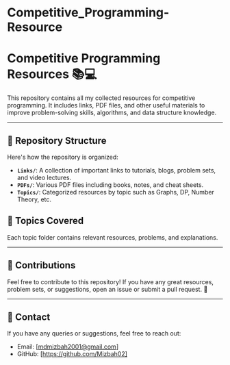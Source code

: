 # Competitive_Programming-Resource
# Competitive Programming Resources 📚💻

This repository contains all my collected resources for competitive programming. It includes links, PDF files, and other useful materials to improve problem-solving skills, algorithms, and data structure knowledge.

---

## 📂 Repository Structure

Here's how the repository is organized:

- **`Links/`**: A collection of important links to tutorials, blogs, problem sets, and video lectures.
- **`PDFs/`**: Various PDF files including books, notes, and cheat sheets.
- **`Topics/`**: Categorized resources by topic such as Graphs, DP, Number Theory, etc.

## 📌 Topics Covered



Each topic folder contains relevant resources, problems, and explanations.

---

## 🤝 Contributions

Feel free to contribute to this repository! If you have any great resources, problem sets, or suggestions, open an issue or submit a pull request. 🙌

---

## 📧 Contact

If you have any queries or suggestions, feel free to reach out:

- Email: [mdmizbah2001@gmail.com]
- GitHub: [https://github.com/Mizbah02]
